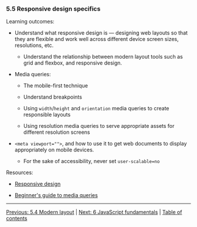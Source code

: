### 5.5 Responsive design specifics

Learning outcomes:

- Understand what responsive design is — designing web layouts so that they are flexible and work well across different device screen sizes, resolutions, etc.

  - Understand the relationship between modern layout tools such as grid and flexbox, and responsive design.

- Media queries:

  - The mobile-first technique

  - Understand breakpoints

  - Using `width`/`height` and `orientation` media queries to create responsible layouts

  - Using resolution media queries to serve appropriate assets for different resolution screens

- `<meta viewport="">`, and how to use it to get web documents to display appropriately on mobile devices.

  - For the sake of accessibility, never set `user-scalable=no`

Resources:

- [Responsive design](https://developer.mozilla.org/docs/Learn/CSS/CSS_layout/Responsive_Design)

- [Beginner's guide to media queries](https://developer.mozilla.org/docs/Learn/CSS/CSS_layout/Media_queries)

---

[Previous: 5.4 Modern layout](/curriculum/2-core/2-styling/5-4-modern-layout.md) | [Next: 6 JavaScript fundamentals](/curriculum/2-core/3-scripting/6-00-javascript-fundamentals.md) | [Table of contents](/TOC.md)